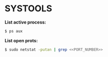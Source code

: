 SYSTOOLS
========

**List active process:**
```bash
$ ps aux 
```

**List open prots:**
```bash
$ sudo netstat -putan | grep <<PORT_NUMBER>>
```
